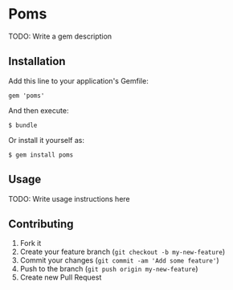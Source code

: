 # Poms

TODO: Write a gem description

## Installation

Add this line to your application's Gemfile:

    gem 'poms'

And then execute:

    $ bundle

Or install it yourself as:

    $ gem install poms

## Usage

TODO: Write usage instructions here

## Contributing

1. Fork it
2. Create your feature branch (`git checkout -b my-new-feature`)
3. Commit your changes (`git commit -am 'Add some feature'`)
4. Push to the branch (`git push origin my-new-feature`)
5. Create new Pull Request
